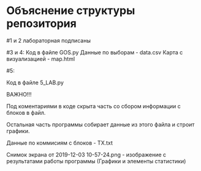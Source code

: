 # Объяснение структуры репозитория

#1 и 2 лабораторная подписаны

#3 и 4:
Код в файле GOS.py
Данные по выборам - data.csv
Карта с визуализацией - map.html

#5:

Код в файле 5_LAB.py

ВАЖНО!!! 

Под коментариями в коде скрыта часть со сбором информации с блоков в файл. 

Остальная часть программы собирает данные из этого файла и строит графики.


Данные по коммисиям с блоков - TX.txt

Снимок экрана от 2019-12-03 10-57-24.png - изображение с результатами работы программы (Графики и элементы статистики)

